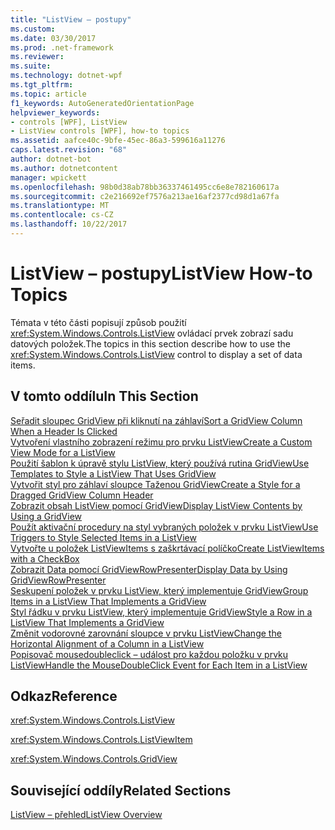 ```yaml
---
title: "ListView – postupy"
ms.custom: 
ms.date: 03/30/2017
ms.prod: .net-framework
ms.reviewer: 
ms.suite: 
ms.technology: dotnet-wpf
ms.tgt_pltfrm: 
ms.topic: article
f1_keywords: AutoGeneratedOrientationPage
helpviewer_keywords:
- controls [WPF], ListView
- ListView controls [WPF], how-to topics
ms.assetid: aafce40c-9bfe-45ec-86a3-599616a11276
caps.latest.revision: "68"
author: dotnet-bot
ms.author: dotnetcontent
manager: wpickett
ms.openlocfilehash: 98b0d38ab78bb36337461495cc6e8e782160617a
ms.sourcegitcommit: c2e216692ef7576a213ae16af2377cd98d1a67fa
ms.translationtype: MT
ms.contentlocale: cs-CZ
ms.lasthandoff: 10/22/2017
---
```

# <a name="listview-how-to-topics"></a><span data-ttu-id="f4507-102">ListView – postupy</span><span class="sxs-lookup"><span data-stu-id="f4507-102">ListView How-to Topics</span></span>
<span data-ttu-id="f4507-103">Témata v této části popisují způsob použití <xref:System.Windows.Controls.ListView> ovládací prvek zobrazí sadu datových položek.</span><span class="sxs-lookup"><span data-stu-id="f4507-103">The topics in this section describe how to use the <xref:System.Windows.Controls.ListView> control to display a set of data items.</span></span>  
  
## <a name="in-this-section"></a><span data-ttu-id="f4507-104">V tomto oddílu</span><span class="sxs-lookup"><span data-stu-id="f4507-104">In This Section</span></span>  
 [<span data-ttu-id="f4507-105">Seřadit sloupec GridView při kliknutí na záhlaví</span><span class="sxs-lookup"><span data-stu-id="f4507-105">Sort a GridView Column When a Header Is Clicked</span></span>](../../../../docs/framework/wpf/controls/how-to-sort-a-gridview-column-when-a-header-is-clicked.md)  
 [<span data-ttu-id="f4507-106">Vytvoření vlastního zobrazení režimu pro prvku ListView</span><span class="sxs-lookup"><span data-stu-id="f4507-106">Create a Custom View Mode for a ListView</span></span>](../../../../docs/framework/wpf/controls/how-to-create-a-custom-view-mode-for-a-listview.md)  
 [<span data-ttu-id="f4507-107">Použití šablon k úpravě stylu ListView, který používá rutina GridView</span><span class="sxs-lookup"><span data-stu-id="f4507-107">Use Templates to Style a ListView That Uses GridView</span></span>](../../../../docs/framework/wpf/controls/how-to-use-templates-to-style-a-listview-that-uses-gridview.md)  
 [<span data-ttu-id="f4507-108">Vytvořit styl pro záhlaví sloupce Taženou GridView</span><span class="sxs-lookup"><span data-stu-id="f4507-108">Create a Style for a Dragged GridView Column Header</span></span>](../../../../docs/framework/wpf/controls/how-to-create-a-style-for-a-dragged-gridview-column-header.md)  
 [<span data-ttu-id="f4507-109">Zobrazit obsah ListView pomocí GridView</span><span class="sxs-lookup"><span data-stu-id="f4507-109">Display ListView Contents by Using a GridView</span></span>](../../../../docs/framework/wpf/controls/how-to-display-listview-contents-by-using-a-gridview.md)  
 [<span data-ttu-id="f4507-110">Použít aktivační procedury na styl vybraných položek v prvku ListView</span><span class="sxs-lookup"><span data-stu-id="f4507-110">Use Triggers to Style Selected Items in a ListView</span></span>](../../../../docs/framework/wpf/controls/how-to-use-triggers-to-style-selected-items-in-a-listview.md)  
 [<span data-ttu-id="f4507-111">Vytvořte u položek ListViewItems s zaškrtávací políčko</span><span class="sxs-lookup"><span data-stu-id="f4507-111">Create ListViewItems with a CheckBox</span></span>](../../../../docs/framework/wpf/controls/how-to-create-listviewitems-with-a-checkbox.md)  
 [<span data-ttu-id="f4507-112">Zobrazit Data pomocí GridViewRowPresenter</span><span class="sxs-lookup"><span data-stu-id="f4507-112">Display Data by Using GridViewRowPresenter</span></span>](../../../../docs/framework/wpf/controls/how-to-display-data-by-using-gridviewrowpresenter.md)  
 [<span data-ttu-id="f4507-113">Seskupení položek v prvku ListView, který implementuje GridView</span><span class="sxs-lookup"><span data-stu-id="f4507-113">Group Items in a ListView That Implements a GridView</span></span>](../../../../docs/framework/wpf/controls/how-to-group-items-in-a-listview-that-implements-a-gridview.md)  
 [<span data-ttu-id="f4507-114">Styl řádku v prvku ListView, který implementuje GridView</span><span class="sxs-lookup"><span data-stu-id="f4507-114">Style a Row in a ListView That Implements a GridView</span></span>](../../../../docs/framework/wpf/controls/how-to-style-a-row-in-a-listview-that-implements-a-gridview.md)  
 [<span data-ttu-id="f4507-115">Změnit vodorovné zarovnání sloupce v prvku ListView</span><span class="sxs-lookup"><span data-stu-id="f4507-115">Change the Horizontal Alignment of a Column in a ListView</span></span>](../../../../docs/framework/wpf/controls/how-to-change-the-horizontal-alignment-of-a-column-in-a-listview.md)  
 [<span data-ttu-id="f4507-116">Popisovač mousedoubleclick – událost pro každou položku v prvku ListView</span><span class="sxs-lookup"><span data-stu-id="f4507-116">Handle the MouseDoubleClick Event for Each Item in a ListView</span></span>](../../../../docs/framework/wpf/controls/how-to-handle-the-mousedoubleclick-event-for-each-item-in-a-listview.md)  
  
## <a name="reference"></a><span data-ttu-id="f4507-117">Odkaz</span><span class="sxs-lookup"><span data-stu-id="f4507-117">Reference</span></span>  
 <xref:System.Windows.Controls.ListView>  
  
 <xref:System.Windows.Controls.ListViewItem>  
  
 <xref:System.Windows.Controls.GridView>  
  
## <a name="related-sections"></a><span data-ttu-id="f4507-118">Související oddíly</span><span class="sxs-lookup"><span data-stu-id="f4507-118">Related Sections</span></span>  
 [<span data-ttu-id="f4507-119">ListView – přehled</span><span class="sxs-lookup"><span data-stu-id="f4507-119">ListView Overview</span></span>](../../../../docs/framework/wpf/controls/listview-overview.md)
